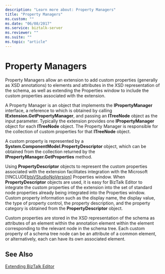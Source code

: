 ```yaml
---
description: "Learn more about: Property Managers"
title: "Property Managers"
ms.custom: ""
ms.date: "06/08/2017"
ms.service: biztalk-server
ms.reviewer: ""
ms.suite: ""
ms.topic: "article"
---
```

# Property Managers
Property Managers allow an extension to add custom properties (generally as XSD annotations) to elements and attributes in the XSD representation of the schema, as well as extending the Properties window to include the custom properties associated with the extension.  
  
 A Property Manager is an object that implements the **IPropertyManager** interface, a reference to which is obtained by calling **IExtension.GetPropertyManager**, and passing an **ITreeNode** object as the input parameter. Typically the extension provides one **IPropertyManager** object for each **ITreeNode** object. The Property Manager is responsible for the collection of custom properties for that **ITreeNode** object.  
  
 A custom property is represented by a **System.ComponentModel.PropertyDescriptor** object, which can be obtained from the collection returned by the **IPropertyManager.GetProperties** method.  
  
 Using **PropertyDescriptor** objects to represent the custom properties associated with the extension facilitates integration with the Microsoft [!INCLUDE[btsVStudioNoVersion](../includes/btsvstudionoversion-md.md)] Properties window. When **PropertyDescriptor** objects are used, it is easy for BizTalk Editor to integrate the custom properties of the extension into the set of standard node properties already being integrated into the Properties window. Custom property information such as the display name, the display value, the type of property control, the property description, and the property category is obtained from the **PropertyDescriptor** object.  
  
 Custom properties are stored in the XSD representation of the schema as attributes of an element within the annotation element within the element corresponding to the relevant node in the schema tree. Each custom property of a schema tree node can be an attribute of a common element, or alternatively, each can have its own associated element.  
  
## See Also  
 [Extending BizTalk Editor](../core/extending-biztalk-editor.md)
